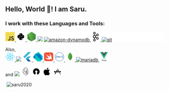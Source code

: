 ## Hello, World 👋! I am Saru.

### I work with these Languages and Tools:

<!-- <h3 align="left">Languages and Tools:</h3> -->
<p align="left" style="background-color:#fff">
<a href="https://developer.mozilla.org/en-US/docs/Web/JavaScript" target="_blank"> <img src="https://raw.githubusercontent.com/devicons/devicon/master/icons/javascript/javascript-original.svg" alt="javascript" width="30" height="30"/> </a>
<a href="https://www.python.org/" target="_blank"> <img src="https://raw.githubusercontent.com/vorillaz/devicons/master/!SVG/python.svg" alt="python" width="30" height="30"/> </a>
<a href="https://nodejs.org/" target="_blank"> <img src="https://raw.githubusercontent.com/devicons/devicon/master/icons/nodejs/nodejs-original.svg" alt="nodejs" width="30" height="30"/> </a>
<a href="https://aws.amazon.com/"><img height="30" src="https://raw.githubusercontent.com/vorillaz/devicons/master/!SVG/aws.svg"></a>
<a href="https://aws.amazon.com/dynamodb/" target="_blank"> <img src="https://user-images.githubusercontent.com/1034916/194136371-5b8b1b65-bbf8-48cc-961e-e73c67ce0060.svg" alt="amazon-dynamodb" width="30" height="30"/> </a>
<a href="[https://developer.apple.com/swift/](https://flutter.dev/)" target="_blank"> <img src="https://raw.githubusercontent.com/devicons/devicon/master/icons/apachekafka/apachekafka-original.svg" alt="flutter" width="30" height="30"/> </a>
<a href="https://git-scm.com/" target="_blank"> <img src="https://www.vectorlogo.zone/logos/git-scm/git-scm-icon.svg" alt="git" width="30" height="30"/> </a>

  Also,<br/>
<a href="https://reactjs.org/" target="_blank"> <img src="https://raw.githubusercontent.com/devicons/devicon/master/icons/react/react-original.svg" alt="react" width="30" height="30"/> </a>
<a href="https://frappeframework.com/"><img height="30" src="https://raw.githubusercontent.com/frappe/frappe/develop/.github/frappe-framework-logo.svg"></a>
<a href="[https://developer.apple.com/swift/](https://flutter.dev/)" target="_blank"> <img src="https://raw.githubusercontent.com/devicons/devicon/master/icons/flutter/flutter-original.svg" alt="flutter" width="30" height="30"/> </a>
<a href="[https://developer.apple.com/swift/](https://flutter.dev/)" target="_blank"> <img src="https://raw.githubusercontent.com/devicons/devicon/master/icons/dart/dart-original.svg" alt="flutter" width="30" height="30"/> </a>
<a href="https://developer.apple.com/swift/" target="_blank"> <img src="https://raw.githubusercontent.com/devicons/devicon/master/icons/swift/swift-original.svg" alt="swift" width="30" height="30"/> </a>
<a href="https://developer.apple.com/library/archive/documentation/Cocoa/Conceptual/ProgrammingWithObjectiveC/Introduction/Introduction.html" target="_blank"> <img src="https://raw.githubusercontent.com/devicons/devicon/master/icons/objectivec/objectivec-plain.svg" alt="objectivec" width="30" height="30"/> </a>
<a href="https://www.mongodb.com/" target="_blank"> <img src="https://raw.githubusercontent.com/devicons/devicon/master/icons/mongodb/mongodb-original.svg" alt="mongodb" width="30" height="30"/> </a>
<a href="https://mariadb.org/" target="_blank"> <img src="https://www.vectorlogo.zone/logos/mariadb/mariadb-icon.svg" alt="mariadb" width="30" height="30"/> </a>
<a href="https://vuejs.org/" target="_blank"> <img src="https://raw.githubusercontent.com/devicons/devicon/master/icons/vuejs/vuejs-original-wordmark.svg" alt="vuejs" width="30" height="30"/> </a>

and 
<a href="https://www.docker.com/"><img height="30" src="https://raw.githubusercontent.com/vorillaz/devicons/master/!SVG/docker.svg"></a>
<a href="https://www.jenkins.io/"><img height="30" src="https://raw.githubusercontent.com/vorillaz/devicons/master/!SVG/jenkins.svg"></a>
<a href="https://opensource.com/"><img height="30" src="https://raw.githubusercontent.com/vorillaz/devicons/master/!SVG/opensource.svg"></a>
<a href="https://www.apple.com/"><img height="30" src="https://raw.githubusercontent.com/vorillaz/devicons/master/!SVG/apple.svg"></a>
<a href="https://www.apple.com/app-store/"><img height="30" src="https://raw.githubusercontent.com/vorillaz/devicons/master/!SVG/appstore.svg"></a>
  

</p>



<p>&nbsp;<img align="center" src="https://github-readme-stats-sigma-five.vercel.app/api?username=saru2020&show_icons=true&theme=dark&locale=en" alt="saru2020" /></p>

<!-- ![Contribution in the last year](http://github-profile-summary-cards.vercel.app/api/cards/profile-details?username=saru2020&theme=default) -->

<!-- ![Top Languages By Repo](http://github-profile-summary-cards.vercel.app/api/cards/repos-per-language?username=saru2020&theme=defaultinclude_all_commits=true) -->

